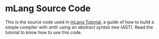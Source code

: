 # mLang Source Code

This is the source code used in [mLang Tutorial](https://raul-izquierdo.github.io/mlang/), a guide of how to build a simple compiler with _antlr_ using an _abstract syntax tree_ (AST). Read the tutorial to know how to use this code.
